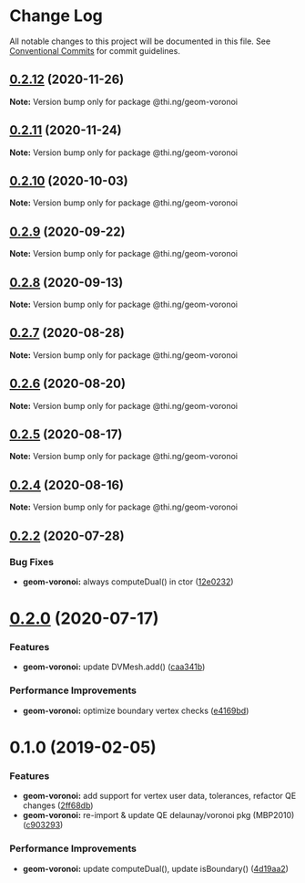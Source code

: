 # Change Log

All notable changes to this project will be documented in this file.
See [Conventional Commits](https://conventionalcommits.org) for commit guidelines.

## [0.2.12](https://github.com/thi-ng/umbrella/compare/@thi.ng/geom-voronoi@0.2.11...@thi.ng/geom-voronoi@0.2.12) (2020-11-26)

**Note:** Version bump only for package @thi.ng/geom-voronoi





## [0.2.11](https://github.com/thi-ng/umbrella/compare/@thi.ng/geom-voronoi@0.2.10...@thi.ng/geom-voronoi@0.2.11) (2020-11-24)

**Note:** Version bump only for package @thi.ng/geom-voronoi





## [0.2.10](https://github.com/thi-ng/umbrella/compare/@thi.ng/geom-voronoi@0.2.9...@thi.ng/geom-voronoi@0.2.10) (2020-10-03)

**Note:** Version bump only for package @thi.ng/geom-voronoi





## [0.2.9](https://github.com/thi-ng/umbrella/compare/@thi.ng/geom-voronoi@0.2.8...@thi.ng/geom-voronoi@0.2.9) (2020-09-22)

**Note:** Version bump only for package @thi.ng/geom-voronoi





## [0.2.8](https://github.com/thi-ng/umbrella/compare/@thi.ng/geom-voronoi@0.2.7...@thi.ng/geom-voronoi@0.2.8) (2020-09-13)

**Note:** Version bump only for package @thi.ng/geom-voronoi





## [0.2.7](https://github.com/thi-ng/umbrella/compare/@thi.ng/geom-voronoi@0.2.6...@thi.ng/geom-voronoi@0.2.7) (2020-08-28)

**Note:** Version bump only for package @thi.ng/geom-voronoi





## [0.2.6](https://github.com/thi-ng/umbrella/compare/@thi.ng/geom-voronoi@0.2.5...@thi.ng/geom-voronoi@0.2.6) (2020-08-20)

**Note:** Version bump only for package @thi.ng/geom-voronoi





## [0.2.5](https://github.com/thi-ng/umbrella/compare/@thi.ng/geom-voronoi@0.2.4...@thi.ng/geom-voronoi@0.2.5) (2020-08-17)

**Note:** Version bump only for package @thi.ng/geom-voronoi





## [0.2.4](https://github.com/thi-ng/umbrella/compare/@thi.ng/geom-voronoi@0.2.3...@thi.ng/geom-voronoi@0.2.4) (2020-08-16)

**Note:** Version bump only for package @thi.ng/geom-voronoi





## [0.2.2](https://github.com/thi-ng/umbrella/compare/@thi.ng/geom-voronoi@0.2.1...@thi.ng/geom-voronoi@0.2.2) (2020-07-28)


### Bug Fixes

* **geom-voronoi:** always computeDual() in ctor ([12e0232](https://github.com/thi-ng/umbrella/commit/12e023265c8d141e6c5f4e539541dfc017fdcfc1))





# [0.2.0](https://github.com/thi-ng/umbrella/compare/@thi.ng/geom-voronoi@0.1.55...@thi.ng/geom-voronoi@0.2.0) (2020-07-17)


### Features

* **geom-voronoi:** update DVMesh.add() ([caa341b](https://github.com/thi-ng/umbrella/commit/caa341b8e40630981ca71db1c7cb84e8b30f4cc6))


### Performance Improvements

* **geom-voronoi:** optimize boundary vertex checks ([e4169bd](https://github.com/thi-ng/umbrella/commit/e4169bd73107b4835c0739676bd296c0e4902b1e))





# 0.1.0 (2019-02-05)

### Features

* **geom-voronoi:** add support for vertex user data, tolerances, refactor QE changes ([2ff68db](https://github.com/thi-ng/umbrella/commit/2ff68db))
* **geom-voronoi:** re-import & update QE delaunay/voronoi pkg (MBP2010) ([c903293](https://github.com/thi-ng/umbrella/commit/c903293))

### Performance Improvements

* **geom-voronoi:** update computeDual(), update isBoundary() ([4d19aa2](https://github.com/thi-ng/umbrella/commit/4d19aa2))
